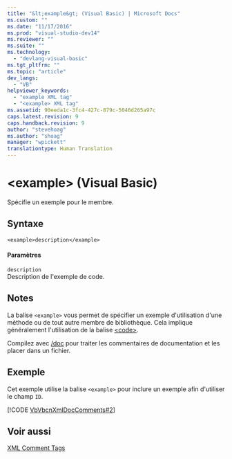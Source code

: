 ```yaml
---
title: "&lt;example&gt; (Visual Basic) | Microsoft Docs"
ms.custom: ""
ms.date: "11/17/2016"
ms.prod: "visual-studio-dev14"
ms.reviewer: ""
ms.suite: ""
ms.technology: 
  - "devlang-visual-basic"
ms.tgt_pltfrm: ""
ms.topic: "article"
dev_langs: 
  - "VB"
helpviewer_keywords: 
  - "example XML tag"
  - "<example> XML tag"
ms.assetid: 90eeda1c-3fc4-427c-879c-5046d265a97c
caps.latest.revision: 9
caps.handback.revision: 9
author: "stevehoag"
ms.author: "shoag"
manager: "wpickett"
translationtype: Human Translation
---
```

# &lt;example&gt; (Visual Basic)
Spécifie un exemple pour le membre.  
  
## Syntaxe  
  
```  
<example>description</example>  
```  
  
#### Paramètres  
 `description`  
 Description de l'exemple de code.  
  
## Notes  
 La balise `<example>` vous permet de spécifier un exemple d'utilisation d'une méthode ou de tout autre membre de bibliothèque.  Cela implique généralement l'utilisation de la balise [\<code\>](../../../visual-basic/language-reference/xmldoc/code.md).  
  
 Compilez avec [\/doc](../../../visual-basic/reference/command-line-compiler/doc.md) pour traiter les commentaires de documentation et les placer dans un fichier.  
  
## Exemple  
 Cet exemple utilise la balise `<example>` pour inclure un exemple afin d'utiliser le champ `ID`.  
  
 [!CODE [VbVbcnXmlDocComments#2](../CodeSnippet/VS_Snippets_VBCSharp/VbVbcnXmlDocComments#2)]  
  
## Voir aussi  
 [XML Comment Tags](../../../visual-basic/language-reference/xmldoc/recommended-xml-tags-for-documentation-comments.md)